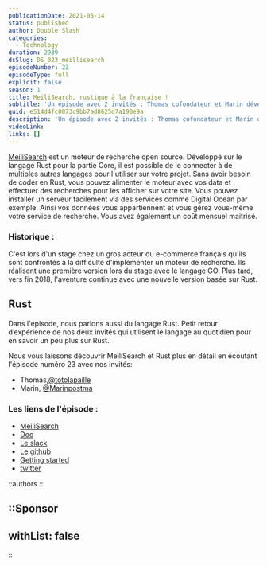 ```yaml
---
publicationDate: 2021-05-14
status: published
author: Double Slash
categories:
  - Technology
duration: 2939
dsSlug: DS_023_meillisearch
episodeNumber: 23
episodeType: full
explicit: false
season: 1
title: MeiliSearch, rustique à la française !
subtitle: 'Un épisode avec 2 invités : Thomas cofondateur et Marin développeur Core de MeiliSearch. Nous allons parler de ce moteur de recherche open source et du langage Rust'
guid: e514d4fc0073c9bb7ad8625d7a190e9a
description: 'Un épisode avec 2 invités : Thomas cofondateur et Marin développeur Core de MeiliSearch. Nous allons parler de ce moteur de recherche open source et du langage Rust.'
videoLink:
links: []
---
```


[MeiliSearch](https://www.meilisearch.com/) est un moteur de recherche open source.
Développé sur le langage Rust pour la partie Core, il est possible de le connecter à de multiples autres langages pour l'utiliser sur votre projet. Sans avoir besoin de coder en Rust, vous pouvez alimenter le moteur avec vos data et effectuer des recherches pour les afficher sur votre site.
Vous pouvez installer un serveur facilement via des services comme Digital Ocean par exemple. Ainsi vos données vous appartiennent et vous gérez vous-même votre service de recherche. Vous avez également un coût mensuel maitrisé.

### Historique :

C'est lors d'un stage chez un gros acteur du e-commerce français qu'ils sont confrontés à la difficulté d'implémenter un moteur de recherche. Ils réalisent une première version lors du stage avec le langage GO.
Plus tard, vers fin 2018, l'aventure continue avec une nouvelle version basée sur Rust.

## Rust

Dans l'épisode, nous parlons aussi du langage Rust. Petit retour d’expérience de nos deux invités qui utilisent le langage au quotidien pour en savoir un peu plus sur Rust.

Nous vous laissons découvrir MeiliSearch et Rust plus en détail en écoutant l'épisode numéro 23 avec nos invités:

- Thomas,[@totolapaille](https://twitter.com/totolapaille)
- Marin, [@Marinpostma](https://twitter.com/Marinpostma)

### Les liens de l'épisode :

- [MeiliSearch](https://www.meilisearch.com/)
- [Doc](https://docs.meilisearch.com/)
- [Le slack](https://slack.meilisearch.com)
- [Le github](https://github.com/meilisearch/meilisearch)
- [Getting started](https://docs.meilisearch.com/learn/getting_started/quick_start.html#download-and-launch)
- [twitter](https://twitter.com/meilisearch)

::authors
::

::Sponsor
---
withList: false
---
::
